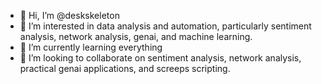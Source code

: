 - 👋 Hi, I’m @deskskeleton
- 👀 I’m interested in data analysis and automation, particularly sentiment analysis, network analysis, genai, and machine learning.
- 🌱 I’m currently learning everything
- 💞️ I’m looking to collaborate on sentiment analysis, network analysis, practical genai applications, and screeps scripting. 

<!---
deskskeleton/deskskeleton is a ✨ special ✨ repository because its `README.md` (this file) appears on your GitHub profile.
You can click the Preview link to take a look at your changes.
--->
